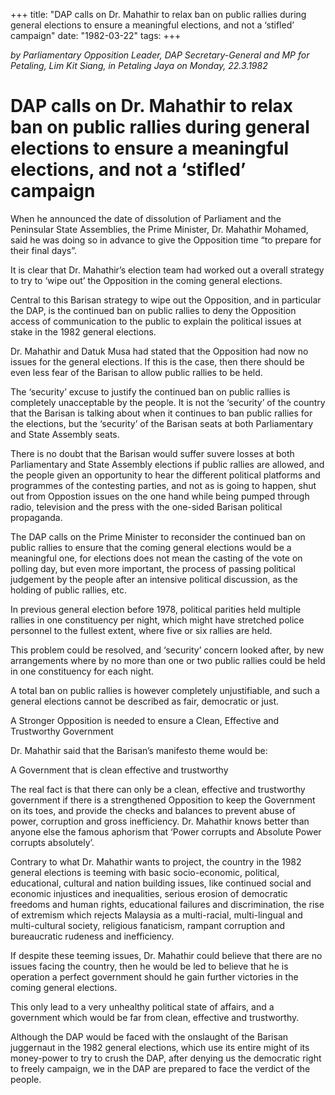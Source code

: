 +++ 
title: "DAP calls on Dr. Mahathir to relax ban on public rallies during general elections to ensure a meaningful elections, and not a ‘stifled’ campaign"
date: "1982-03-22"
tags:
+++

_by Parliamentary Opposition Leader, DAP Secretary-General and MP for Petaling, Lim Kit Siang, in Petaling Jaya on Monday, 22.3.1982_

# DAP calls on Dr. Mahathir to relax ban on public rallies during general elections to ensure a meaningful elections, and not a ‘stifled’ campaign				

When he announced the date of dissolution of Parliament and the Peninsular State Assemblies, the Prime Minister, Dr. Mahathir Mohamed, said he was doing so in advance to give the Opposition time “to prepare for their final days”.</u>

It is clear that Dr. Mahathir’s election team had worked out a overall strategy to try to ‘wipe out’ the Opposition in the coming general elections.

Central to this Barisan strategy to wipe out the Opposition, and in particular the DAP, is the continued ban on public rallies to deny the Opposition access of communication to the public to explain the political issues at stake in the 1982 general elections.

Dr. Mahathir and Datuk Musa had stated that the Opposition had now no issues for the general elections. If this is the case, then there should be even less fear of the Barisan to allow public rallies to be held.

The ‘security’ excuse to justify the continued ban on public rallies is completely unacceptable by the people. It is not the ‘security’ of the country that the Barisan is talking about when it continues to ban public rallies for the elections, but the ‘security’ of the Barisan seats at both Parliamentary and State Assembly seats.

There is no doubt that the Barisan would suffer suvere losses at both Parliamentary and State Assembly elections if public rallies are allowed, and the people given an opportunity to hear the different political platforms and programmes of the contesting parties, and not as is going to happen, shut out from Oppostion issues on the one hand while being pumped through radio, television and the press with the one-sided Barisan political propaganda.

The DAP calls on the Prime Minister to reconsider the continued ban on public rallies to ensure that the coming general elections would be a meaningful one, for elections does not mean the casting of the vote on polling day, but even more important, the process of passing political judgement by the people after an intensive political discussion, as the holding of public rallies, etc.

In previous general election before 1978, political parities held multiple rallies in one constituency per night, which might have stretched police personnel to the fullest extent, where five or six rallies are held.

This problem could be resolved, and ‘security’ concern looked after, by new arrangements where by no more than one or two public rallies could be held in one constituency for each night.

A total ban on public rallies is however completely unjustifiable, and such a general elections cannot be described as fair, democratic or just.

A Stronger Opposition is needed to ensure a Clean, Effective and Trustworthy Government

Dr. Mahathir said that the Barisan’s manifesto theme would be:

A Government that is clean effective and trustworthy

The real fact is that there can only be a clean, effective and trustworthy government if there is a strengthened Opposition to keep the Government on its toes, and provide the checks and balances to prevent abuse of power, corruption and gross inefficiency. Dr. Mahathir knows better than anyone else the famous aphorism that ‘Power corrupts and Absolute Power corrupts absolutely’.

Contrary to what Dr. Mahathir wants to project, the country in the 1982 general elections is teeming with basic socio-economic, political, educational, cultural and nation building issues, like continued social and economic injustices and inequalities, serious erosion of democratic freedoms and human rights, educational failures and discrimination, the rise of extremism which rejects Malaysia as a multi-racial, multi-lingual and multi-cultural society, religious fanaticism, rampant corruption and bureaucratic rudeness and inefficiency.

If despite these teeming issues, Dr. Mahathir could believe that there are no issues facing the country, then he would be led to believe that he is operation a perfect government should he gain further victories in the coming general elections.

This only lead to a very unhealthy political state of affairs, and a government which would be far from clean, effective and trustworthy.

Although the DAP would be faced with the onslaught of the Barisan juggernaut in the 1982 general elections, which use its entire might of its money-power to try to crush the DAP, after denying us the democratic right to freely campaign, we in the DAP are prepared to face the verdict of the people.
 
